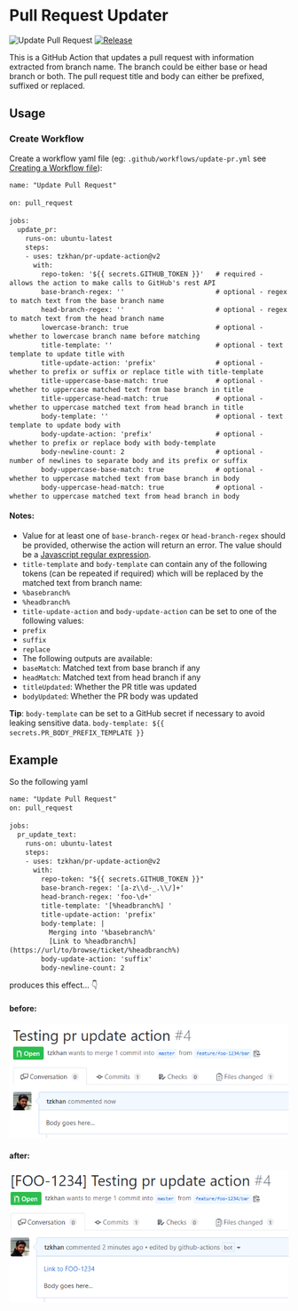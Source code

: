 # Pull Request Updater

![Update Pull Request](https://github.com/tzkhan/pr-update-action/workflows/Update%20Pull%20Request/badge.svg)
[![Release](https://img.shields.io/github/release/tzkhan/pr-update-action.svg)](https://github.com/tzkhan/pr-update-action/releases/latest)

This is a GitHub Action that updates a pull request with information extracted from branch name. The branch could be either base or head branch or both. The pull request title and body can either be prefixed, suffixed or replaced.

## Usage

### Create Workflow

Create a workflow yaml file (eg: `.github/workflows/update-pr.yml` see [Creating a Workflow file](https://help.github.com/en/articles/configuring-a-workflow#creating-a-workflow-file)):

```
name: "Update Pull Request"

on: pull_request

jobs:
  update_pr:
    runs-on: ubuntu-latest
    steps:
    - uses: tzkhan/pr-update-action@v2
      with:
        repo-token: '${{ secrets.GITHUB_TOKEN }}'   # required - allows the action to make calls to GitHub's rest API
        base-branch-regex: ''                       # optional - regex to match text from the base branch name
        head-branch-regex: ''                       # optional - regex to match text from the head branch name
        lowercase-branch: true                      # optional - whether to lowercase branch name before matching
        title-template: ''                          # optional - text template to update title with
        title-update-action: 'prefix'               # optional - whether to prefix or suffix or replace title with title-template
        title-uppercase-base-match: true            # optional - whether to uppercase matched text from base branch in title
        title-uppercase-head-match: true            # optional - whether to uppercase matched text from head branch in title
        body-template: ''                           # optional - text template to update body with
        body-update-action: 'prefix'                # optional - whether to prefix or replace body with body-template
        body-newline-count: 2                       # optional - number of newlines to separate body and its prefix or suffix
        body-uppercase-base-match: true             # optional - whether to uppercase matched text from base branch in body
        body-uppercase-head-match: true             # optional - whether to uppercase matched text from head branch in body
```

#### Notes:

- Value for at least one of `base-branch-regex` or `head-branch-regex` should be provided, otherwise the action will return an error. The value should be a [Javascript regular expression](https://developer.mozilla.org/en-US/docs/Web/JavaScript/Guide/Regular_Expressions).
- `title-template` and `body-template` can contain any of the following tokens (can be repeated if required) which will be replaced by the matched text from branch name:
 - `%basebranch%`
 - `%headbranch%`
- `title-update-action` and `body-update-action` can be set to one of the following values:
 - `prefix`
 - `suffix`
 - `replace`
- The following outputs are available:
 - `baseMatch`: Matched text from base branch if any
 - `headMatch`: Matched text from head branch if any
 - `titleUpdated`: Whether the PR title was updated
 - `bodyUpdated`: Whether the PR body was updated

**Tip**: `body-template` can be set to a GitHub secret if necessary to avoid leaking sensitive data. `body-template: ${{ secrets.PR_BODY_PREFIX_TEMPLATE }}`

## Example

So the following yaml

```
name: "Update Pull Request"
on: pull_request

jobs:
  pr_update_text:
    runs-on: ubuntu-latest
    steps:
    - uses: tzkhan/pr-update-action@v2
      with:
        repo-token: "${{ secrets.GITHUB_TOKEN }}"
        base-branch-regex: '[a-z\\d-_.\\/]+'
        head-branch-regex: 'foo-\d+'
        title-template: '[%headbranch%] '
        title-update-action: 'prefix'
        body-template: |
          Merging into '%basebranch%'
          [Link to %headbranch%](https://url/to/browse/ticket/%headbranch%)
        body-update-action: 'suffix'
        body-newline-count: 2
```

produces this effect... :point_down:

#### before:
![pr before](img/pr-before.png)

#### after:
![pr after](img/pr-after.png)
